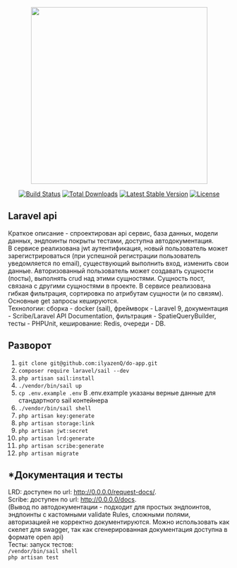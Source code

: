<p align="center"><a href="https://laravel.com" target="_blank"><img src="https://raw.githubusercontent.com/laravel/art/master/logo-lockup/5%20SVG/2%20CMYK/1%20Full%20Color/laravel-logolockup-cmyk-red.svg" width="400"></a></p>

<p align="center">
<a href="https://travis-ci.org/laravel/framework"><img src="https://travis-ci.org/laravel/framework.svg" alt="Build Status"></a>
<a href="https://packagist.org/packages/laravel/framework"><img src="https://img.shields.io/packagist/dt/laravel/framework" alt="Total Downloads"></a>
<a href="https://packagist.org/packages/laravel/framework"><img src="https://img.shields.io/packagist/v/laravel/framework" alt="Latest Stable Version"></a>
<a href="https://packagist.org/packages/laravel/framework"><img src="https://img.shields.io/packagist/l/laravel/framework" alt="License"></a>
</p>

## Laravel api

Краткое описание - спроектирован api сервис, база данных, модели данных, эндпоинты покрыты тестами, доступна автодокументация.<br>
В сервисе реализована jwt аутентификация, новый пользователь может зарегистрироваться (при успешной регистрации пользователь уведомляется по email), существующий выполнить вход, изменить свои данные. 
Авторизованный пользователь может создавать сущности (посты), выполнять crud над этими сущностями. Сущность пост, связана с другими сущностями в проекте.
В сервисе реализована гибкая фильтрация, сортировка по атрибутам сущности (и по связям). Основные get запросы кешируются. <br>
Технологии: сборка - docker (sail), фреймворк - Laravel 9,
документация - Scribe/Laravel API Documentation, фильтрация - SpatieQueryBuilder, тесты - PHPUnit, кеширование: Redis, очереди - DB.

## Разворот

1. `git clone git@github.com:ilyazenQ/do-app.git`<br>
2. `composer require laravel/sail --dev`<br>
3. `php artisan sail:install`<br>
4. `./vendor/bin/sail up`<br>
5. `cp .env.example .env` В .env.example указаны верные данные для cтандартного sail контейнера<br>
6. `./vendor/bin/sail shell`<br>
7. `php artisan key:generate`<br>
8. `php artisan storage:link`<br>
9. `php artisan jwt:secret`<br>
10. `php artisan lrd:generate`<br>
11. `php artisan scribe:generate`<br>
12. `php artisan migrate`<br>

## *Документация и тесты

LRD: доступен по url: http://0.0.0.0/request-docs/. <br>
Scribe:  доступен по url: http://0.0.0.0/docs. <br>
(Вывод по автодокументации - подходит для простых эндпоинтов, эндпоинты с кастомными validate Rules, сложными полями, авторизацией не корректно документируются. Можно использовать как скелет для swagger, так как сгенерированная документация доступна в формате open api)<br>
Тесты: запуск тестов: <br> `/vendor/bin/sail shell` <br> `php artisan test`
